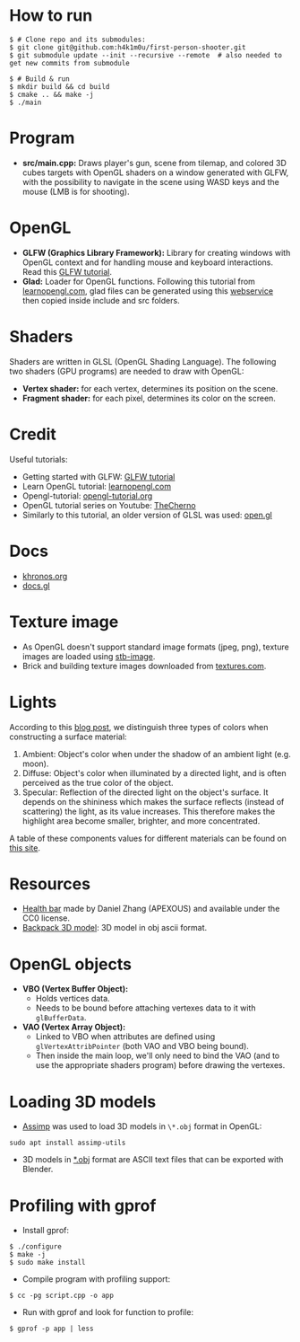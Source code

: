 # How to run
```console
$ # Clone repo and its submodules:
$ git clone git@github.com:h4k1m0u/first-person-shooter.git
$ git submodule update --init --recursive --remote  # also needed to get new commits from submodule

$ # Build & run
$ mkdir build && cd build
$ cmake .. && make -j
$ ./main
```

# Program
- **src/main.cpp:** Draws player's gun, scene from tilemap, and colored 3D cubes targets with OpenGL shaders on a window generated with GLFW, with the possibility to navigate in the scene using WASD keys and the mouse (LMB is for shooting).

# OpenGL
- **GLFW (Graphics Library Framework):** Library for creating windows with OpenGL context and for handling mouse and keyboard interactions. Read this [GLFW tutorial].
- **Glad:** Loader for OpenGL functions. Following this tutorial from [learnopengl.com], glad files can be generated using this [webservice] then copied inside include and src folders.

[GLFW tutorial]: https://www.glfw.org/docs/latest/quick_guide.html
[webservice]: https://glad.dav1d.de/

# Shaders
Shaders are written in GLSL (OpenGL Shading Language). The following two shaders (GPU programs) are needed to draw with OpenGL:

- **Vertex shader:** for each vertex, determines its position on the scene.
- **Fragment shader:** for each pixel, determines its color on the screen.

# Credit
Useful tutorials:

- Getting started with GLFW: [GLFW tutorial]
- Learn OpenGL tutorial: [learnopengl.com]
- Opengl-tutorial: [opengl-tutorial.org]
- OpenGL tutorial series on Youtube: [TheCherno]
- Similarly to this tutorial, an older version of GLSL was used: [open.gl]

[learnopengl.com]: https://learnopengl.com/Getting-started/Creating-a-window
[opengl-tutorial.org]: http://www.opengl-tutorial.org/beginners-tutorials/
[TheCherno]: https://www.youtube.com/watch?v=W3gAzLwfIP0
[open.gl]: https://open.gl/

# Docs
- [khronos.org]
- [docs.gl]

[docs.gl]: http://docs.gl/
[khronos.org]: https://www.khronos.org/registry/OpenGL-Refpages/gl4/

# Texture image
- As OpenGL doesn't support standard image formats (jpeg, png), texture images are loaded using [stb-image].
- Brick and building texture images downloaded from [textures.com].

[stb-image]: https://github.com/nothings/stb/blob/master/stb_image.h
[textures.com]: https://www.textures.com

# Lights
According to this [blog post][lights], we distinguish three types of colors when constructing a surface material:

1. Ambient: Object's color when under the shadow of an ambient light (e.g. moon).
2. Diffuse: Object's color when illuminated by a directed light, and is often perceived as the true color of the object.
3. Specular: Reflection of the directed light on the object's surface. It depends on the shininess which makes the surface reflects (instead of scattering) the light, as its value increases. This therefore makes the highlight area become smaller, brighter, and more concentrated.

A table of these components values for different materials can be found on [this site][materials].

[lights]: http://blog.lexique-du-net.com/index.php?post/2009/07/24/AmbientDiffuseEmissive-and-specular-colorSome-examples
[materials]: http://devernay.free.fr/cours/opengl/materials.html

# Resources
- [Health bar][health-bar] made by Daniel Zhang (APEXOUS) and available under the CC0 license.
- [Backpack 3D model][backpack]: 3D model in obj ascii format.

[health-bar]: https://opengameart.org/content/rpg-hud-bars
[backpack]: https://learnopengl.com/Model-Loading/Model

# OpenGL objects
- **VBO (Vertex Buffer Object):**
  - Holds vertices data.
  - Needs to be bound before attaching vertexes data to it with `glBufferData`.
- **VAO (Vertex Array Object):**
  - Linked to VBO when attributes are defined using `glVertexAttribPointer` (both VAO and VBO being bound).
  - Then inside the main loop, we'll only need to bind the VAO (and to use the appropriate shaders program) before drawing the vertexes.

# Loading 3D models
- [Assimp][assimp] was used to load 3D models in `\*.obj` format in OpenGL:

```
sudo apt install assimp-utils
```

- 3D models in [\*.obj][obj-format] format are ASCII text files that can be exported with Blender.

[assimp]: http://assimp.sourceforge.net/lib_html/index.html
[obj-format]: https://en.wikipedia.org/wiki/Wavefront_.obj_file


# Profiling with gprof
- Install gprof:

```console
$ ./configure
$ make -j
$ sudo make install
```

- Compile program with profiling support:

```console
$ cc -pg script.cpp -o app
```

- Run with gprof and look for function to profile:

```console
$ gprof -p app | less
```
